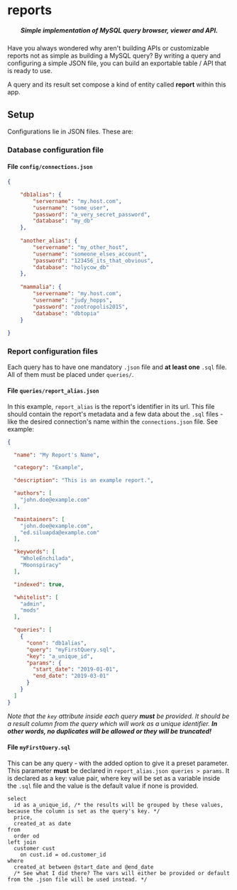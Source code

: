 # reports

<h5 align="center"><em>Simple implementation of MySQL query browser, viewer and API.</em></h5>

Have you always wondered why aren't building APIs or customizable reports not as simple as building a MySQL query? By writing a query and configuring a simple JSON file, you can build an exportable table / API that is ready to use.

A query and its result set compose a kind of entity called **report** within this app.

## Setup
Configurations lie in JSON files. These are:

### Database configuration file
#### File `config/connections.json`
```json
{

	"db1alias": {
		"servername": "my.host.com",
		"username": "some_user",
		"password": "a_very_secret_password",
		"database": "my_db"
	},
	
	"another_alias": {
		"servername": "my_other_host",
		"username": "someone_elses_account",
		"password": "123456_its_that_obvious",
		"database": "holycow_db"
	},
	
	"mammalia": {
		"servername": "my.host.com",
		"username": "judy_hopps",
		"password": "zootropolis2015",
		"database": "dbtopia"
	}
	
}
```

### Report configuration files
Each query has to have one mandatory `.json` file and **at least one** `.sql` file. All of them must be placed under `queries/`.

#### File `queries/report_alias.json`
In this example, `report_alias` is the report's identifier in its url. This file should contain the report's metadata and a few data about the `.sql` files - like the desired connection's name within the `connections.json` file. See example:
```json
{

  "name": "My Report's Name",

  "category": "Example",

  "description": "This is an example report.",

  "authors": [
    "john.doe@example.com"
  ],

  "maintainers": [
    "john.doe@example.com",
    "ed.siluapda@example.com"
  ],

  "keywords": [
    "WholeEnchilada",
    "Moonspiracy"
  ],

  "indexed": true,

  "whitelist": [
    "admin",
    "mods"
  ],

  "queries": [
    {
      "conn": "db1alias",
      "query": "myFirstQuery.sql",
      "key": "a_unique_id",
      "params": {
        "start_date": "2019-01-01",
        "end_date": "2019-03-01"
      }
    }
  ]
}
```
*Note that the `key` attribute inside each query **must** be provided. It should be a result column from the query which will work as a unique identifier. **In other words, no duplicates will be allowed or they will be truncated!***

#### File `myFirstQuery.sql`
This can be any query - with the added option to give it a preset parameter. This parameter **must** be declared in `report_alias.json queries > params`. It is declared as a key: value pair, where key will be set as a variable inside the `.sql` file and the value is the default value if none is provided.
```mysql
select
  id as a_unique_id, /* the results will be grouped by these values, because the column is set as the query's key. */
  price,
  created_at as date
from
  order od
left join
  customer cust
    on cust.id = od.customer_id
where
  created_at between @start_date and @end_date
  /* See what I did there? The vars will either be provided or default from the .json file will be used instead. */
```
